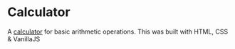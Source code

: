 # Calculator
A [calculator](http://justfemi-calculator.surge.sh/) for basic arithmetic operations. This was built with HTML, CSS & VanillaJS
